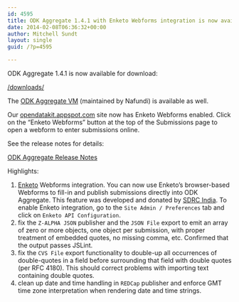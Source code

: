 ```yaml
---
id: 4595
title: ODK Aggregate 1.4.1 with Enketo Webforms integration is now available
date: 2014-02-08T06:36:32+00:00
author: Mitchell Sundt
layout: single
guid: /?p=4595

---
```

ODK Aggregate 1.4.1 is now available for download:

<a href="/downloads/" title="Download page" target="_blank">/downloads/</a>

The [ODK Aggregate VM](http://gum.co/odk-aggregate-vm) (maintained by Nafundi) is available as well.

Our <a href="http://opendatakit.appspot.com" title="opendatakit.appspot.com" target="_blank">opendatakit.appspot.com</a> site now has Enketo Webforms enabled. Click on the “Enketo Webforms” button at the top of the Submissions page to open a webform to enter submissions online.

See the release notes for details:

<a href="http://code.google.com/p/opendatakit/wiki/AggregateReleaseNotes" title="ODK Aggregate Release Notes" target="_blank">ODK Aggregate Release Notes</a>

Highlights:

  1. <a href="https://enketo.org/" title="Enketo" target="_blank">Enketo</a> Webforms integration. You can now use Enketo&#8217;s browser-based Webforms to fill-in and publish submissions directly into ODK Aggregate. This feature was developed and donated by <a href="http://sdrc.co.in/" title="SDFC India" target="_blank">SDRC India</a>. To enable Enketo integration, go to the `Site Admin / Preferences` tab and click on `Enketo API Configuration`.
  2. fix the `Z-ALPHA JSON` publisher and the `JSON File` export to emit an array of zero or more objects, one object per submission, with proper treatment of embedded quotes, no missing comma, etc. Confirmed that the output passes JSLint.
  3. fix the `CVS File` export functionality to double-up all occurrences of double-quotes in a field before surrounding that field with double quotes (per RFC 4180). This should correct problems with importing text containing double quotes.
  4. clean up date and time handling in `REDCap` publisher and enforce GMT time zone interpretation when rendering date and time strings.
